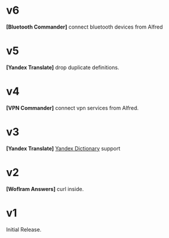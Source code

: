 # v6
__[Bluetooth Commander]__ connect bluetooth devices from Alfred

# v5
__[Yandex Translate]__ drop duplicate definitions.

# v4
__[VPN Commander]__ connect vpn services from Alfred.

# v3
__[Yandex Translate]__ [Yandex Dictionary](https://yandex.ru/dev/dictionary/doc/dg/reference/lookup.html) support

# v2
__[Woflram Answers]__ curl inside.

# v1
Initial Release.
